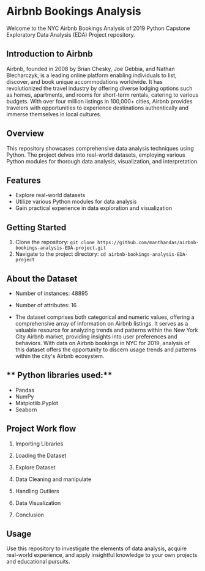 # Airbnb Bookings Analysis 
Welcome to the NYC Airbnb Bookings Analysis of 2019 Python Capstone Exploratory Data Analysis (EDA) Project repository.

## Introduction to Airbnb
Airbnb, founded in 2008 by Brian Chesky, Joe Gebbia, and Nathan Blecharczyk, is a leading online platform enabling individuals to list, discover, and book unique accommodations worldwide. It has revolutionized the travel industry by offering diverse lodging options such as homes, apartments, and rooms for short-term rentals, catering to various budgets. With over four million listings in 100,000+ cities, Airbnb provides travelers with opportunities to experience destinations authentically and immerse themselves in local cultures.

## Overview
This repository showcases comprehensive data analysis techniques using Python. The project delves into real-world datasets, employing various Python modules for thorough data analysis, visualization, and interpretation.

## Features
- Explore real-world datasets
- Utilize various Python modules for data analysis
- Gain practical experience in data exploration and visualization

## Getting Started
1. Clone the repository: `git clone https://github.com/manthandas/airbnb-bookings-analysis-EDA-project.git`
2. Navigate to the project directory: `cd airbnb-bookings-analysis-EDA-project`


## **About the Dataset**

* Number of instances: 48895
* Number of attributes: 16

*   The dataset comprises both categorical and numeric values, offering a comprehensive array of information on Airbnb listings. It serves as a valuable resource for analyzing trends and patterns within the New York City Airbnb market, providing insights into user preferences and behaviors. With data on Airbnb bookings in NYC for 2019, analysis of this dataset offers the opportunity to discern usage trends and patterns within the city's Airbnb ecosystem.



## ** Python libraries used:**

* Pandas
* NumPy
* Matplotlib.Pyplot
* Seaborn

## **Project Work flow**

1. Importing Libraries

2. Loading the Dataset

3. Explore Dataset

3. Data Cleaning and manipulate

4. Handling Outliers

5. Data Visualization

6. Conclusion

## Usage
Use this repository to investigate the elements of data analysis, acquire real-world experience, and apply insightful knowledge to your own projects and educational pursuits.
